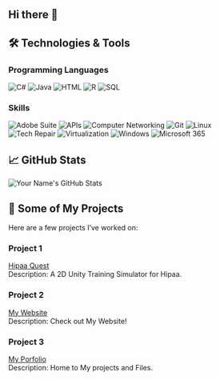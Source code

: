 ## Hi there 👋

<!--
**Klentz37/Klentz37** is a ✨ _special_ ✨ repository because its `README.md` (this file) appears on your GitHub profile.

Here are some ideas to get you started:

- 🔭 I’m currently working on ...
- 🌱 I’m currently learning ...
- 👯 I’m looking to collaborate on ...
- 🤔 I’m looking for help with ...
- 💬 Ask me about ...
- 📫 How to reach me: ...
- 😄 Pronouns: ...
- ⚡ Fun fact: ...
-->
## 🛠️ Technologies & Tools
<h3>Programming Languages</h3>
<p>
  <img alt="C#" src="https://img.shields.io/badge/-C%23-68217A?style=flat-square&logo=c-sharp&logoColor=white" />
  <img alt="Java" src="https://img.shields.io/badge/-Java-007396?style=flat-square&logo=java&logoColor=white" />
  <img alt="HTML" src="https://img.shields.io/badge/-HTML-E34F26?style=flat-square&logo=html5&logoColor=white" />
  <img alt="R" src="https://img.shields.io/badge/-R-276DC3?style=flat-square&logo=r&logoColor=white" />
  <img alt="SQL" src="https://img.shields.io/badge/-SQL-4479A1?style=flat-square&logo=sql&logoColor=white" />
</p>

<h3>Skills</h3>
<p>
  <img alt="Adobe Suite" src="https://img.shields.io/badge/-Adobe%20Suite-FF0000?style=flat-square&logo=adobe&logoColor=white" />
  <img alt="APIs" src="https://img.shields.io/badge/-APIs-4A90E2?style=flat-square&logo=api&logoColor=white" />
  <img alt="Computer Networking" src="https://img.shields.io/badge/-Computer%20Networking-3498DB?style=flat-square&logo=networking&logoColor=white" />
  <img alt="Git" src="https://img.shields.io/badge/-Git-F05032?style=flat-square&logo=git&logoColor=white" />
  <img alt="Linux" src="https://img.shields.io/badge/-Linux-FCC624?style=flat-square&logo=linux&logoColor=white" />
  <img alt="Tech Repair" src="https://img.shields.io/badge/-Tech%20Repair-7B8D8E?style=flat-square&logo=tools&logoColor=white" />
  <img alt="Virtualization" src="https://img.shields.io/badge/-Virtualization-2C7DF7?style=flat-square&logo=virtualbox&logoColor=white" />
  <img alt="Windows" src="https://img.shields.io/badge/-Windows-00A4EF?style=flat-square&logo=windows&logoColor=white" />
  <img alt="Microsoft 365" src="https://img.shields.io/badge/-Microsoft%20365-D83B01?style=flat-square&logo=microsoft&logoColor=white" />
</p>

## 📈 GitHub Stats

![Your Name's GitHub Stats](https://github-readme-stats.vercel.app/api?username=klentz37&show_icons=true&hide_title=true&hide=prs&count_private=true&hide_border=true&theme=dark)

## 💼 Some of My Projects

Here are a few projects I’ve worked on:

### Project 1
[Hipaa Quest](https://github.com/Klentz37/HipaaQuest)  
Description: A 2D Unity Training Simulator for Hipaa.

### Project 2
[My Website](https://klentz37.github.io)  
Description: Check out My Website!

### Project 3
[My Porfolio](https://github.com/Klentz37/Porfolio)  
Description: Home to My projects and Files.

